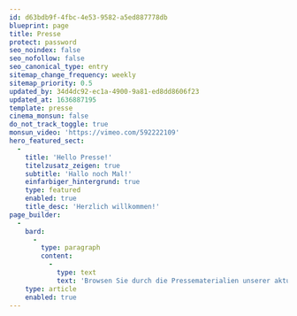 ```yaml
---
id: d63bdb9f-4fbc-4e53-9582-a5ed887778db
blueprint: page
title: Presse
protect: password
seo_noindex: false
seo_nofollow: false
seo_canonical_type: entry
sitemap_change_frequency: weekly
sitemap_priority: 0.5
updated_by: 34d4dc92-ec1a-4900-9a81-ed8dd8606f23
updated_at: 1636887195
template: presse
cinema_monsun: false
do_not_track_toggle: true
monsun_video: 'https://vimeo.com/592222109'
hero_featured_sect:
  -
    title: 'Hello Presse!'
    titelzusatz_zeigen: true
    subtitle: 'Hallo noch Mal!'
    einfarbiger_hintergrund: true
    type: featured
    enabled: true
    title_desc: 'Herzlich willkommen!'
page_builder:
  -
    bard:
      -
        type: paragraph
        content:
          -
            type: text
            text: 'Browsen Sie durch die Pressematerialien unserer aktuellen Produktionen.'
    type: article
    enabled: true
---
```

